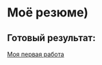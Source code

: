 # Моё резюме)

## Готовый результат:

[Моя первая работа](https://margorita89.github.io/Margo-course/")
